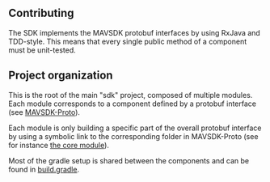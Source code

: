 ## Contributing

The SDK implements the MAVSDK protobuf interfaces by using RxJava and TDD-style. This means that every single public method of a component must be unit-tested.

## Project organization

This is the root of the main "sdk" project, composed of multiple modules. Each module corresponds to a component defined by a protobuf interface (see [MAVSDK-Proto](https://github.com/mavlink/MAVSDK-Proto)).

Each module is only building a specific part of the overall protobuf interface by using a symbolic link to the corresponding folder in MAVSDK-Proto (see for instance [the core module](./proto)).

Most of the gradle setup is shared between the components and can be found in [build.gradle](./build.gradle).
